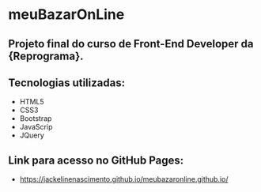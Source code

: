 # meuBazarOnLine

## Projeto final do curso de Front-End Developer da {Reprograma}.

## Tecnologias utilizadas:
  - HTML5
  - CSS3
  - Bootstrap
  - JavaScrip
  - JQuery
  
## Link para acesso no GitHub Pages:
 - https://jackelinenascimento.github.io/meubazaronline.github.io/
 
 ##
